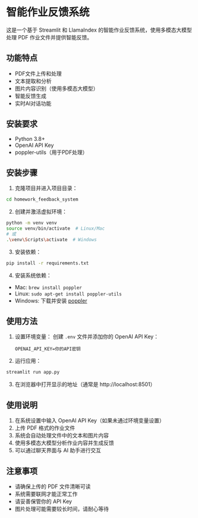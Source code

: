 # 智能作业反馈系统

这是一个基于 Streamlit 和 LlamaIndex 的智能作业反馈系统，使用多模态大模型处理 PDF 作业文件并提供智能反馈。

## 功能特点

- PDF文件上传和处理
- 文本提取和分析
- 图片内容识别（使用多模态大模型）
- 智能反馈生成
- 实时AI对话功能

## 安装要求

- Python 3.8+
- OpenAI API Key
- poppler-utils（用于PDF处理）

## 安装步骤

1. 克隆项目并进入项目目录：
```bash
cd homework_feedback_system
```

2. 创建并激活虚拟环境：
```bash
python -m venv venv
source venv/bin/activate  # Linux/Mac
# 或
.\venv\Scripts\activate  # Windows
```

3. 安装依赖：
```bash
pip install -r requirements.txt
```

4. 安装系统依赖：
- Mac: `brew install poppler`
- Linux: `sudo apt-get install poppler-utils`
- Windows: 下载并安装 [poppler](http://blog.alivate.com.au/poppler-windows/)

## 使用方法

1. 设置环境变量：
   创建 `.env` 文件并添加你的 OpenAI API Key：
   ```
   OPENAI_API_KEY=你的API密钥
   ```

2. 运行应用：
```bash
streamlit run app.py
```

3. 在浏览器中打开显示的地址（通常是 http://localhost:8501）

## 使用说明

1. 在系统设置中输入 OpenAI API Key（如果未通过环境变量设置）
2. 上传 PDF 格式的作业文件
3. 系统会自动处理文件中的文本和图片内容
4. 使用多模态大模型分析作业内容并生成反馈
5. 可以通过聊天界面与 AI 助手进行交互

## 注意事项

- 请确保上传的 PDF 文件清晰可读
- 系统需要联网才能正常工作
- 请妥善保管你的 API Key
- 图片处理可能需要较长时间，请耐心等待